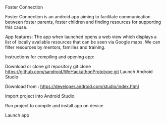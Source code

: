 Foster Connection

Foster Connection is an android app aiming to facilitate communication between foster parents, foster children and 
finding resources for supporting this cause.

App features:
The app when launched opens a web view which displays a list of locally available resources that can be seen
via Google maps. We can filter resources by mentors, families and training.

Instructions for compiling and opening app:

Download or clone git repository
git clone https://github.com/sandroid/WeHackathonPrototype.git
Launch Android Studio

Download from : https://developer.android.com/studio/index.html

Import project into Android Studio

Run project to compile and install app on device

Launch app

